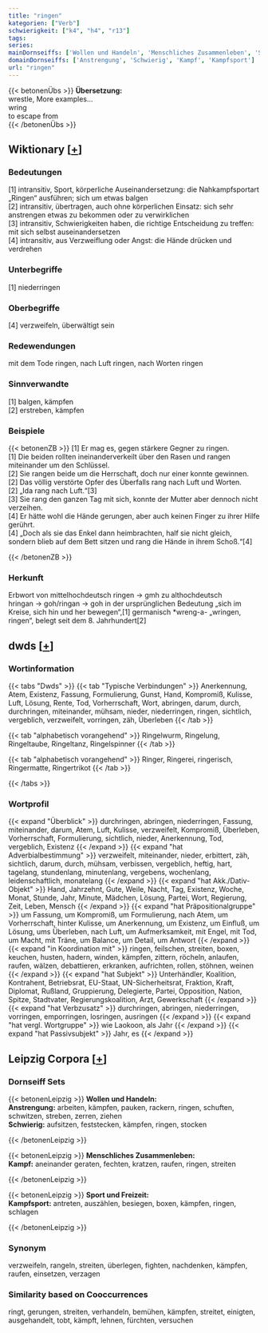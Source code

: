 ```yaml
---
title: "ringen"
kategorien: ["Verb"]
schwierigkeit: ["k4", "h4", "r13"]
tags:
series:
mainDornseiffs: ['Wollen und Handeln', 'Menschliches Zusammenleben', 'Sport und Freizeit']
domainDornseiffs: ['Anstrengung', 'Schwierig', 'Kampf', 'Kampfsport']
url: "ringen"
---
```


{{< betonenÜbs >}}
**Übersetzung:**  
wrestle, More examples...  
wring  
to escape from  
{{< /betonenÜbs >}}

## Wiktionary [[+](https://de.wiktionary.org/wiki/ringen)]

### Bedeutungen
[1] intransitiv, Sport, körperliche Auseinandersetzung: die Nahkampfsportart „Ringen“ ausführen; sich um etwas balgen  
[2] intransitiv, übertragen, auch ohne körperlichen Einsatz: sich sehr anstrengen etwas zu bekommen oder zu verwirklichen  
[3] intransitiv, Schwierigkeiten haben, die richtige Entscheidung zu treffen: mit sich selbst auseinandersetzen  
[4] intransitiv, aus Verzweiflung oder Angst: die Hände drücken und verdrehen  

### Unterbegriffe
[1] niederringen  

### Oberbegriffe
[4] verzweifeln, überwältigt sein  

### Redewendungen
mit dem Tode ringen, nach Luft ringen, nach Worten ringen  

### Sinnverwandte
[1] balgen, kämpfen  
[2] erstreben, kämpfen  

### Beispiele
{{< betonenZB >}}
[1] Er mag es, gegen stärkere Gegner zu ringen.  
[1] Die beiden rollten ineinanderverkeilt über den Rasen und rangen miteinander um den Schlüssel.  
[2] Sie rangen beide um die Herrschaft, doch nur einer konnte gewinnen.  
[2] Das völlig verstörte Opfer des Überfalls rang nach Luft und Worten.  
[2] „Ida rang nach Luft.“[3]  
[3] Sie rang den ganzen Tag mit sich, konnte der Mutter aber dennoch nicht verzeihen.  
[4] Er hätte wohl die Hände gerungen, aber auch keinen Finger zu ihrer Hilfe gerührt.  
[4] „Doch als sie das Enkel dann heimbrachten, half sie nicht gleich, sondern blieb auf dem Bett sitzen und rang die Hände in ihrem Schoß.“[4]  

{{< /betonenZB >}}
### Herkunft
Erbwort von mittelhochdeutsch ringen → gmh zu althochdeutsch hringan → goh/ringan → goh in der ursprünglichen Bedeutung „sich im Kreise, sich hin und her bewegen“,[1] germanisch *wreng-a- „wringen, ringen“, belegt seit dem 8. Jahrhundert[2]  



## dwds [[+](https://www.dwds.de/wb/ringen)]

### Wortinformation
{{< tabs "Dwds" >}}
{{< tab "Typische Verbindungen" >}}
Anerkennung, Atem, Existenz, Fassung, Formulierung, Gunst, Hand, Kompromiß, Kulisse, Luft, Lösung, Rente, Tod, Vorherrschaft, Wort, abringen, darum, durch, durchringen, miteinander, mühsam, nieder, niederringen, ringen, sichtlich, vergeblich, verzweifelt, vorringen, zäh, Überleben
{{< /tab >}}

{{< tab "alphabetisch vorangehend" >}}
Ringelwurm, Ringelung, Ringeltaube, Ringeltanz, Ringelspinner
{{< /tab >}}

{{< tab "alphabetisch vorangehend" >}}
Ringer, Ringerei, ringerisch, Ringermatte, Ringertrikot
{{< /tab >}}

{{< /tabs >}}

### Wortprofil
{{< expand "Überblick" >}} durchringen, abringen, niederringen, Fassung, miteinander, darum, Atem, Luft, Kulisse, verzweifelt, Kompromiß, Überleben, Vorherrschaft, Formulierung, sichtlich, nieder, Anerkennung, Tod, vergeblich, Existenz {{< /expand >}}
{{< expand "hat Adverbialbestimmung" >}} verzweifelt, miteinander, nieder, erbittert, zäh, sichtlich, darum, durch, mühsam, verbissen, vergeblich, heftig, hart, tagelang, stundenlang, minutenlang, vergebens, wochenlang, leidenschaftlich, monatelang {{< /expand >}}
{{< expand "hat Akk./Dativ-Objekt" >}} Hand, Jahrzehnt, Gute, Weile, Nacht, Tag, Existenz, Woche, Monat, Stunde, Jahr, Minute, Mädchen, Lösung, Partei, Wort, Regierung, Zeit, Leben, Mensch {{< /expand >}}
{{< expand "hat Präpositionalgruppe" >}} um Fassung, um Kompromiß, um Formulierung, nach Atem, um Vorherrschaft, hinter Kulisse, um Anerkennung, um Existenz, um Einfluß, um Lösung, ums Überleben, nach Luft, um Aufmerksamkeit, mit Engel, mit Tod, um Macht, mit Träne, um Balance, um Detail, um Antwort {{< /expand >}}
{{< expand "in Koordination mit" >}} ringen, feilschen, streiten, boxen, keuchen, husten, hadern, winden, kämpfen, zittern, röcheln, anlaufen, raufen, wälzen, debattieren, erkranken, aufrichten, rollen, stöhnen, weinen {{< /expand >}}
{{< expand "hat Subjekt" >}} Unterhändler, Koalition, Kontrahent, Betriebsrat, EU-Staat, UN-Sicherheitsrat, Fraktion, Kraft, Diplomat, Rußland, Gruppierung, Delegierte, Partei, Opposition, Nation, Spitze, Stadtvater, Regierungskoalition, Arzt, Gewerkschaft {{< /expand >}}
{{< expand "hat Verbzusatz" >}} durchringen, abringen, niederringen, vorringen, emporringen, losringen, ausringen {{< /expand >}}
{{< expand "hat vergl. Wortgruppe" >}} wie Laokoon, als Jahr {{< /expand >}}
{{< expand "hat Passivsubjekt" >}} Jahr, es {{< /expand >}}

## Leipzig Corpora [[+](https://corpora.uni-leipzig.de/en/res?word=ringen&corpusId=deu_newscrawl-public_2018)]

### Dornseiff Sets
{{< betonenLeipzig >}}
**Wollen und Handeln:**  
**Anstrengung:** arbeiten, kämpfen, pauken, rackern, ringen, schuften, schwitzen, streben, zerren, ziehen  
**Schwierig:** aufsitzen, feststecken, kämpfen, ringen, stocken  

{{< /betonenLeipzig >}}


{{< betonenLeipzig >}}
**Menschliches Zusammenleben:**  
**Kampf:** aneinander geraten, fechten, kratzen, raufen, ringen, streiten  

{{< /betonenLeipzig >}}


{{< betonenLeipzig >}}
**Sport und Freizeit:**  
**Kampfsport:** antreten, auszählen, besiegen, boxen, kämpfen, ringen, schlagen  

{{< /betonenLeipzig >}}

### Synonym
verzweifeln, rangeln, streiten, überlegen, fighten, nachdenken, kämpfen, raufen, einsetzen, verzagen


### Similarity based on Cooccurrences
ringt, gerungen, streiten, verhandeln, bemühen, kämpfen, streitet, einigten, ausgehandelt, tobt, kämpft, lehnen, fürchten, versuchen

